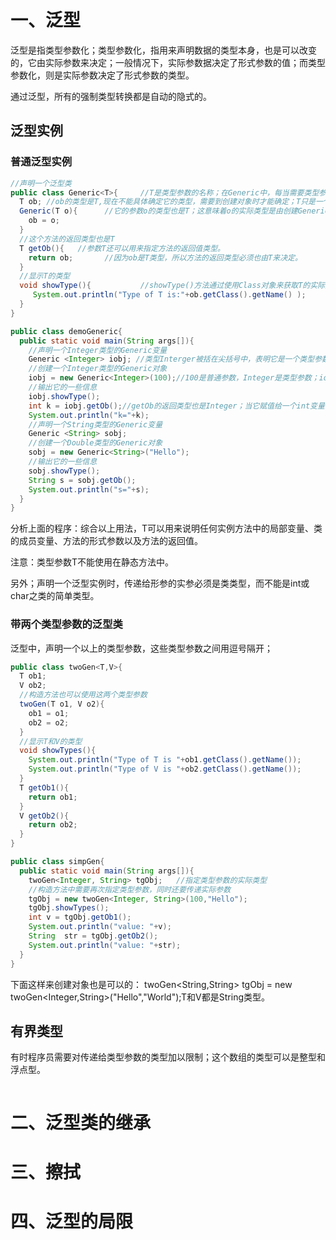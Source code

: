 # 一、泛型
泛型是指类型参数化；类型参数化，指用来声明数据的类型本身，也是可以改变的，它由实际参数来决定；一般情况下，实际参数据决定了形式参数的值；而类型参数化，则是实际参数决定了形式参数的类型。

通过泛型，所有的强制类型转换都是自动的隐式的。
## 泛型实例
### 普通泛型实例
```java
//声明一个泛型类
public class Generic<T>{     //T是类型参数的名称；在Generic中，每当需要类型参数时，就会用到T；T是括在<>中的；每个被声明的类型参数，都要放在尖括号汇中。由于Generic使用了类型参数，所以它是一个泛型类，也被称为参数化类型。
  T ob; //ob的类型是T,现在不能具体确定它的类型，需要到创建对象时才能确定；T只是一个占位符，ob的实际类型要由创建对象时的参数传递进来。
  Generic(T o){      //它的参数o的类型也是T；这意味着o的实际类型是由创建Generic对象时传递给T的类型来决定的。
    ob = o;
  }
  //这个方法的返回类型也是T
  T getOb(){   //参数T还可以用来指定方法的返回值类型。
    return ob;       //因为ob是T类型，所以方法的返回类型必须也由T来决定。
  }
  //显示T的类型
  void showType(){           //showType()方法通过使用Class对象来获取T的实际类型。
     System.out.println("Type of T is:"+ob.getClass().getName() );
  }
}

public class demoGeneric{
  public static void main(String args[]){
    //声明一个Integer类型的Generic变量
    Generic <Integer> iobj; //类型Interger被括在尖括号中，表明它是一个类型参数的实际参数。o和ob都是Integer类型，方法getOb()返回类型也是Integer类型的。
    //创建一个Integer类型的Generic对象
    iobj = new Generic<Integer>(100);//100是普通参数，Integer是类型参数；iobj类型是Generic，所以new返回的引用必须是Generic<Integer>类型。泛型的一个好处是类型检查，所以它能确保类型安全。
    //输出它的一些信息
    iobj.showType();
    int k = iobj.getOb();//getOb的返回类型也是Integer；当它赋值给一个int变量时，系统会自动拆箱。
    System.out.println("k="+k);
    //声明一个String类型的Generic变量
    Generic <String> sobj;
    //创建一个Double类型的Generic对象
    sobj = new Generic<String>("Hello");
    //输出它的一些信息
    sobj.showType();
    String s = sobj.getOb();
    System.out.println("s="+s);    
  }
}
```

分析上面的程序：综合以上用法，T可以用来说明任何实例方法中的局部变量、类的成员变量、方法的形式参数以及方法的返回值。

注意：类型参数T不能使用在静态方法中。

另外；声明一个泛型实例时，传递给形参的实参必须是类类型，而不能是int或char之类的简单类型。

### 带两个类型参数的泛型类
泛型中，声明一个以上的类型参数，这些类型参数之间用逗号隔开；
```java
public class twoGen<T,V>{
  T ob1;
  V ob2;
  //构造方法也可以使用这两个类型参数
  twoGen(T o1, V o2){
    ob1 = o1;
    ob2 = o2;
  }
  //显示T和V的类型
  void showTypes(){
    System.out.println("Type of T is "+ob1.getClass().getName());
    System.out.println("Type of V is "+ob2.getClass().getName());
  }
  T getOb1(){
    return ob1;
  }
  V getOb2(){
    return ob2;
  }
}

public class simpGen{
  public static void main(String args[]){
    twoGen<Integer, String> tgObj;   //指定类型参数的实际类型
    //构造方法中需要再次指定类型参数，同时还要传递实际参数
    tgObj = new twoGen<Integer, String>(100,"Hello");
    tgObj.showTypes();
    int v = tgObj.getOb1();
    System.out.println("value: "+v);
    String  str = tgObj.getOb2();
    System.out.println("value: "+str);
  }
}
```
下面这样来创建对象也是可以的：
twoGen<String,String> tgObj = new twoGen<Integer,String>("Hello","World");T和V都是String类型。
## 有界类型
有时程序员需要对传递给类型参数的类型加以限制；这个数组的类型可以是整型和浮点型。
```java

```



# 二、泛型类的继承



# 三、擦拭


# 四、泛型的局限
